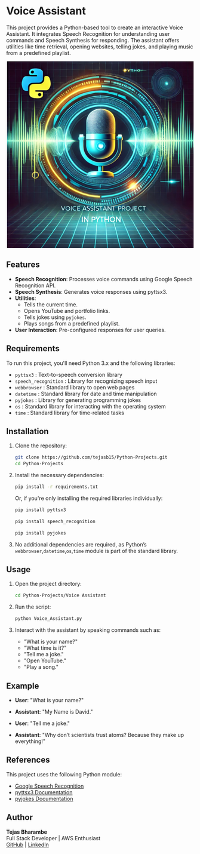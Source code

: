 # Voice Assistant

This project provides a Python-based tool to create an interactive Voice Assistant. It integrates Speech Recognition for understanding user commands and Speech Synthesis for responding. The assistant offers utilities like time retrieval, opening websites, telling jokes, and playing music from a predefined playlist.

<div style="text-align:center;">
  <img src="./Voice Assistant thumbnail.jpg" alt="Voice Assistant Project Thumbnail" width="500px" height="auto">
</div>

## Features

- **Speech Recognition**: Processes voice commands using Google Speech Recognition API.
- **Speech Synthesis**: Generates voice responses using pyttsx3.
- **Utilities**:
  - Tells the current time.
  - Opens YouTube and portfolio links.
  - Tells jokes using `pyjokes`.
  - Plays songs from a predefined playlist.
- **User Interaction**: Pre-configured responses for user queries.

## Requirements

To run this project, you'll need Python 3.x and the following libraries:

- `pyttsx3` : Text-to-speech conversion library
- `speech_recognition` : Library for recognizing speech input
- `webbrowser` : Standard library to open web pages
- `datetime` : Standard library for date and time manipulation
- `pyjokes` : Library for generating programming jokes
- `os` : Standard library for interacting with the operating system
- `time` : Standard library for time-related tasks

## Installation

1. Clone the repository:

   ```bash
   git clone https://github.com/tejasb15/Python-Projects.git
   cd Python-Projects
   ```

2. Install the necessary dependencies:

   ```bash
   pip install -r requirements.txt
   ```

   Or, if you're only installing the required libraries individually:

   ```bash
   pip install pyttsx3
   ```

   ```bash
   pip install speech_recognition
   ```

   ```bash
   pip install pyjokes
   ```

3. No additional dependencies are required, as Python’s `webbrowser`,`datetime`,`os`,`time` module is part of the standard library.

## Usage

1. Open the project directory:

   ```bash
   cd Python-Projects/Voice Assistant
   ```

2. Run the script:

   ```bash
   python Voice_Assistant.py
   ```

3. Interact with the assistant by speaking commands such as:
   - "What is your name?"
   - "What time is it?"
   - "Tell me a joke."
   - "Open YouTube."
   - "Play a song."

## Example

- **User**: "What is your name?"
- **Assistant**: "My Name is David."

- **User**: "Tell me a joke."
- **Assistant**: "Why don’t scientists trust atoms? Because they make up everything!"

## References

This project uses the following Python module:

- [Google Speech Recognition](https://pypi.org/project/SpeechRecognition/)
- [pyttsx3 Documentation](https://pypi.org/project/pyttsx3/)
- [pyjokes Documentation](https://pypi.org/project/pyjokes/)

## Author

**Tejas Bharambe**  
Full Stack Developer | AWS Enthusiast  
[GitHub](https://github.com/tejasb15) | [LinkedIn](https://www.linkedin.com/in/tejasb15/)
